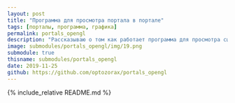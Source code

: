 ```yaml
---
layout: post
title: "Программа для просмотра портала в портале"
tags: [порталы, программа, графика]
permalink: portals_opengl
description: "Рассказываю о том как работает программа для просмотра сцен с порталами."
image: submodules/portals_opengl/img/19.png
submodule: true
thisname: submodules/portals_opengl
date: 2019-11-25
github: https://github.com/optozorax/portals_opengl
---
```


{% include_relative README.md %}